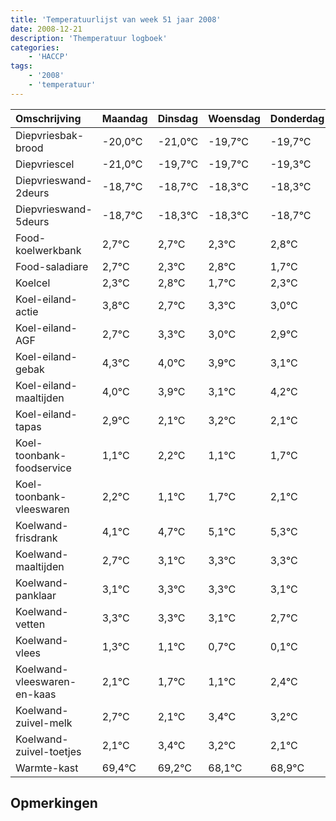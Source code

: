 ```yaml
---
title: 'Temperatuurlijst van week 51 jaar 2008'
date: 2008-12-21
description: 'Themperatuur logboek'
categories:
    - 'HACCP'
tags:
    - '2008'
    - 'temperatuur'
---
```

|Omschrijving|Maandag|Dinsdag|Woensdag|Donderdag|Vrijdag|Zaterdag|Zondag|
|:---|:---|:---|:---|:---|:---|:---|:---|
|Diepvriesbak-brood|-20,0°C|-21,0°C|-19,7°C|-19,7°C|-19,3°C|-19,3°C|-19,7°C|
|Diepvriescel|-21,0°C|-19,7°C|-19,7°C|-19,3°C|-19,3°C|-19,7°C|-19,2°C|
|Diepvrieswand-2deurs|-18,7°C|-18,7°C|-18,3°C|-18,3°C|-18,7°C|-18,2°C|-19,3°C|
|Diepvrieswand-5deurs|-18,7°C|-18,3°C|-18,3°C|-18,7°C|-18,2°C|-19,3°C|-18,7°C|
|Food-koelwerkbank|2,7°C|2,7°C|2,3°C|2,8°C|1,7°C|2,3°C|2,0°C|
|Food-saladiare|2,7°C|2,3°C|2,8°C|1,7°C|2,3°C|2,0°C|1,9°C|
|Koelcel|2,3°C|2,8°C|1,7°C|2,3°C|2,0°C|1,9°C|1,1°C|
|Koel-eiland-actie|3,8°C|2,7°C|3,3°C|3,0°C|2,9°C|2,1°C|3,2°C|
|Koel-eiland-AGF|2,7°C|3,3°C|3,0°C|2,9°C|2,1°C|3,2°C|2,1°C|
|Koel-eiland-gebak|4,3°C|4,0°C|3,9°C|3,1°C|4,2°C|3,1°C|3,7°C|
|Koel-eiland-maaltijden|4,0°C|3,9°C|3,1°C|4,2°C|3,1°C|3,7°C|4,1°C|
|Koel-eiland-tapas|2,9°C|2,1°C|3,2°C|2,1°C|2,7°C|3,1°C|3,3°C|
|Koel-toonbank-foodservice|1,1°C|2,2°C|1,1°C|1,7°C|2,1°C|2,3°C|2,3°C|
|Koel-toonbank-vleeswaren|2,2°C|1,1°C|1,7°C|2,1°C|2,3°C|2,3°C|2,1°C|
|Koelwand-frisdrank|4,1°C|4,7°C|5,1°C|5,3°C|5,3°C|5,1°C|4,7°C|
|Koelwand-maaltijden|2,7°C|3,1°C|3,3°C|3,3°C|3,1°C|2,7°C|2,1°C|
|Koelwand-panklaar|3,1°C|3,3°C|3,3°C|3,1°C|2,7°C|2,1°C|3,4°C|
|Koelwand-vetten|3,3°C|3,3°C|3,1°C|2,7°C|2,1°C|3,4°C|3,2°C|
|Koelwand-vlees|1,3°C|1,1°C|0,7°C|0,1°C|1,4°C|1,2°C|0,1°C|
|Koelwand-vleeswaren-en-kaas|2,1°C|1,7°C|1,1°C|2,4°C|2,2°C|1,1°C|1,9°C|
|Koelwand-zuivel-melk|2,7°C|2,1°C|3,4°C|3,2°C|2,1°C|2,9°C|3,5°C|
|Koelwand-zuivel-toetjes|2,1°C|3,4°C|3,2°C|2,1°C|2,9°C|3,5°C|3,0°C|
|Warmte-kast|69,4°C|69,2°C|68,1°C|68,9°C|69,5°C|69,0°C|69,3°C|

## Opmerkingen


